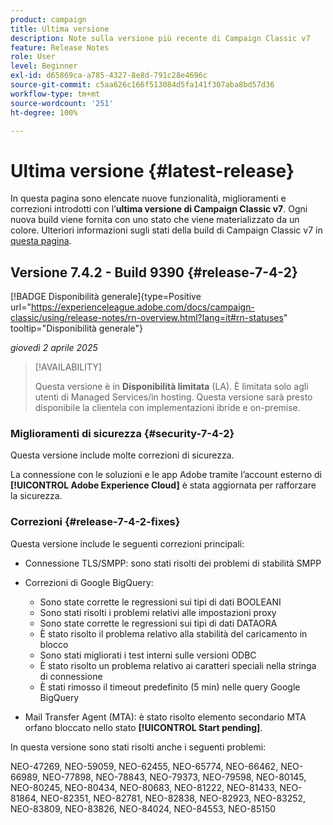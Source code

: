 ```yaml
---
product: campaign
title: Ultima versione
description: Note sulla versione più recente di Campaign Classic v7
feature: Release Notes
role: User
level: Beginner
exl-id: d65869ca-a785-4327-8e8d-791c28e4696c
source-git-commit: c5aa626c166f513084d5fa141f307aba8bd57d36
workflow-type: tm+mt
source-wordcount: '251'
ht-degree: 100%

---
```


# Ultima versione {#latest-release}

In questa pagina sono elencate nuove funzionalità, miglioramenti e correzioni introdotti con l’**ultima versione di Campaign Classic v7**. Ogni nuova build viene fornita con uno stato che viene materializzato da un colore. Ulteriori informazioni sugli stati della build di Campaign Classic v7 in [questa pagina](rn-overview.md).

## Versione 7.4.2 - Build 9390 {#release-7-4-2}

[!BADGE Disponibilità generale]{type=Positive url="https://experienceleague.adobe.com/docs/campaign-classic/using/release-notes/rn-overview.html?lang=it#rn-statuses" tooltip="Disponibilità generale"}

_giovedì 2 aprile 2025_

>[!AVAILABILITY]
>
>Questa versione è in **Disponibilità limitata** (LA). È limitata solo agli utenti di Managed Services/in hosting. Questa versione sarà presto disponibile la clientela con implementazioni ibride e on-premise.

<!--
### Compatibility updates {#comp-7-4-2}

This release comes with the following compatibility updates:

* JQuery library update: fixes multiple UI issues (reports, web apps)
* PostgreSQL 15 and 16

-->

### Miglioramenti di sicurezza {#security-7-4-2}

Questa versione include molte correzioni di sicurezza.

La connessione con le soluzioni e le app Adobe tramite l’account esterno di **[!UICONTROL Adobe Experience Cloud]** è stata aggiornata per rafforzare la sicurezza.

### Correzioni {#release-7-4-2-fixes}

Questa versione include le seguenti correzioni principali:

* Connessione TLS/SMPP: sono stati risolti dei problemi di stabilità SMPP

* Correzioni di Google BigQuery:

   * Sono state corrette le regressioni sui tipi di dati BOOLEANI
   * Sono stati risolti i problemi relativi alle impostazioni proxy
   * Sono state corrette le regressioni sui tipi di dati DATAORA
   * È stato risolto il problema relativo alla stabilità del caricamento in blocco
   * Sono stati migliorati i test interni sulle versioni ODBC
   * È stato risolto un problema relativo ai caratteri speciali nella stringa di connessione
   * È stati rimosso il timeout predefinito (5 min) nelle query Google BigQuery

* Mail Transfer Agent (MTA): è stato risolto elemento secondario MTA orfano bloccato nello stato **[!UICONTROL Start pending]**.

In questa versione sono stati risolti anche i seguenti problemi:

NEO-47269, NEO-59059, NEO-62455, NEO-65774, NEO-66462, NEO-66989, NEO-77898, NEO-78843, NEO-79373, NEO-79598, NEO-80145, NEO-80245, NEO-80434, NEO-80683, NEO-81222, NEO-81433, NEO-81864, NEO-82351, NEO-82781, NEO-82838, NEO-82923, NEO-83252, NEO-83809, NEO-83826, NEO-84024, NEO-84553, NEO-85150

